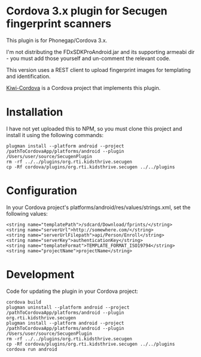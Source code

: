 # Cordova 3.x plugin for Secugen fingerprint scanners

This plugin is for Phonegap/Cordova 3.x.

I'm not distributing the FDxSDKProAndroid.jar and its supporting armeabi dir - you must add those yourself and un-comment the relevant code.

This version uses a REST client to upload fingerprint images for templating and identification.

[Kiwi-Cordova](https://github.com/chrisekelley/kiwi-cordova) is a Cordova project that implements this plugin.

# Installation

I have not yet uploaded this to NPM, so you must clone this project and install it using the following commands:

    plugman install --platform android --project /pathToCordovaApp/platforms/android --plugin /Users/user/source/SecugenPlugin  
    rm -rf ../../plugins/org.rti.kidsthrive.secugen
    cp -Rf cordova/plugins/org.rti.kidsthrive.secugen ../../plugins    

# Configuration

In your Cordova project's platforms/android/res/values/strings.xml, set the following values:

    <string name="templatePath">/sdcard/Download/fprints/</string>
    <string name="serverUrl">http://somewhere.com/</string>
    <string name="serverUrlFilepath">api/Person/Enroll</string>
    <string name="serverKey">authenticationKey</string>
    <string name="templateFormat">TEMPLATE_FORMAT_ISO19794</string>
    <string name="projectName">projectName</string>

# Development

Code for updating the plugin in your Cordova project:

    cordova build  
    plugman uninstall --platform android --project /pathToCordovaApp/platforms/android --plugin org.rti.kidsthrive.secugen   
    plugman install --platform android --project /pathToCordovaApp/platforms/android --plugin /Users/user/source/SecugenPlugin  
    rm -rf ../../plugins/org.rti.kidsthrive.secugen
    cp -Rf cordova/plugins/org.rti.kidsthrive.secugen ../../plugins
    cordova run android
